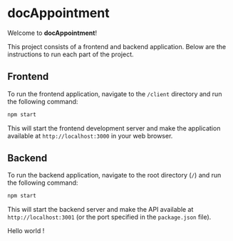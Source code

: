 # docAppointment

Welcome to **docAppointment**!

This project consists of a frontend and backend application. Below are the instructions to run each part of the project.

<section>

## Frontend

To run the frontend application, navigate to the `/client` directory and run the following command:

```bash
npm start
```

This will start the frontend development server and make the application available at `http://localhost:3000` in your web browser.

</section>

<section>

## Backend

To run the backend application, navigate to the root directory (`/`) and run the following command:

```bash
npm start
```

This will start the backend server and make the API available at `http://localhost:3001` (or the port specified in the `package.json` file).

</section>

<section>
Hello world !
</section>
